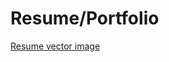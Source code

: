 # Resume/Portfolio


[Resume vector image](https://www.vecteezy.com/vector-art/545124-resume-word-lettering-design)
